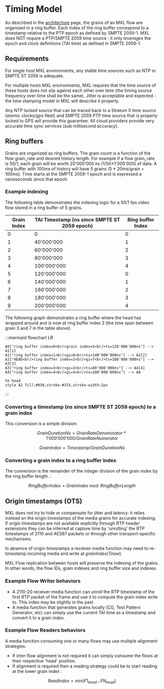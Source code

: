 # Timing Model

As described in the [architecture](./architecture.md) page, the grains of an MXL flow are organized in a ring buffer. Each index of the ring buffer correspond to a timestamp relative to the PTP epoch as defined by SMPTE 2059-1. MXL does NOT require a PTP/SMPTE 2059 time source : it only _leverages_ the epoch and clock definitions (TAI time) as defined in SMPTE 2059-1.

## Requirements

For single host MXL environments, any stable time sources such as NTP or SMPTE ST 2059 is adequate.

For multiple hosts MXL environments, MXL requires that the time source of these hosts does not slip against each other over time (the timing source frequency over time shall be the same). Jitter is acceptable and expected - the time stamping model in MXL will describe it properly.

Any NTP locked source that can be traced back to a Stratum 0 time source (atomic clocks/gps fleet) and SMPTE 2059 PTP time source that is properly locked to GPS will provide this guarantee. All cloud providers provide very accurate time sync services (sub millisecond accuracy).

## Ring buffers

Grains are organized as ring buffers. The grain count is a function of the flow grain_rate and desired history length. For example if a flow grain_rate is 50/1, each grain will be worth 20'000'000 ns (1/50*1'000'000) of data. A ring buffer with 100ms of history will have 5 grains (5 * 20ms/grain = 100ms). Time starts at the SMPTE 2059-1 epoch and is expressed a nanoseconds since that epoch.

### Example indexing

The following table demonstrates the indexing logic for a 50/1 fps video flow stored in a ring buffer of 5 grains.

| Grain Index | TAI Timestamp (ns since SMPTE ST 2059 epoch) | Ring buffer Index |
| ----------- | -------------------------------------------- | ----------------- |
| 0           | 0                                            | 0                 |
| 1           | 40'000'000                                   | 1                 |
| 2           | 60'000'000                                   | 2                 |
| 3           | 80'000'000                                   | 3                 |
| 4           | 100'000'000                                  | 4                 |
| 5           | 120'000'000                                  | 0                 |
| 6           | 140'000'000                                  | 1                 |
| 7           | 160'000'000                                  | 2                 |
| 8           | 180'000'000                                  | 3                 |
| 9           | 200'000'000                                  | 4                 |

The following graph demonstrates a ring buffer where the head has wrapped around and is now at ring buffer index 2 (the time span between grain 3 and 7 in the table above).

:::mermaid
flowchart LR

    A0["ring buffer index=0<br/>grain index=5<br/>ts=120'000'000ns"] --> A1[1]
    A1["ring buffer index=1<br/>gi=6<br/>ts=140'000'000ns"] --> A2[2]
    A2["HEAD<br/>ring buffer index=2<br/>gi=7<br/>ts=160'000'000ns"] --> A3[3]
    A3["ring buffer index=3<br/>gi=3<br/>ts=80'000'000ns"] --> A4[4]
    A4["ring buffer index=4<br/>gi=4<br/>ts=100'000'000ns"] --> A0

    %% head
    style A2 fill:#030,stroke:#333,stroke-width:2px

:::

### Converting a timestamp (ns since SMPTE ST 2059 epoch) to a grain index

This conversion is a simple division:

$$
GrainDurationNs = GrainRateDenominator * 1'000'000'000 / GrainRateNumerator
$$

$$
GrainIndex = Timestamp / GrainDurationNs
$$

### Converting a grain index to a ring buffer index

The conversion is the remainder of the integer division of the grain index by the ring buffer length. :

$$
RingBufferIndex = GrainIndex \bmod RingBufferLength
$$

## Origin timestamps (OTS)

MXL does not try to hide or compensate for jitter and latency: it relies instead on the origin timestamps of the media grains for accurate indexing. If origin timestamps are not available explicitly through RTP header extensions they can be inferred at capture time by 'unrolling' the RTP timestamps of 2110 and AES67 packets or through other transport-specific mechanisms.

In absence of origin timestamps a receiver media function may need to re-timestamp incoming media and write at $grainIndex(T{now})$.

MXL Flow replication between hosts will preserve the indexing of the grains. In other words, the flow IDs, grain indexes and ring buffer size and indexes.

### Example Flow Writer behaviors

- A 2110-20 receiver media function can unroll the RTP timestamp of the first RTP packet of the frame and use it to compute the grain index write to. This index may be slightly in the past.
- A media function that generates grains locally (CG, Test Pattern Generator, etc) can simply use the current TAI time as a timestamp and convert it to a grain index.

### Example Flow Readers behaviors

A media function consuming one or many flows may use multiple alignment strategies.

- If inter-flow alignment is not required it can simply consume the flows at their respective 'head' position.
- If alignment is required then a reading strategy could be to start reading at the lower grain index :

$$
ReadIndex = min(F1_{head} ... FN_{head})
$$
